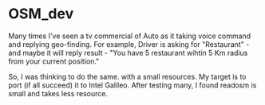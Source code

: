 # OSM_dev
Many times I've seen a tv commercial of Auto as it taking voice command and replying geo-finding. For example, Driver 
is asking for "Restaurant" - and maybe it will reply result - 
"You have 5 restaurant wihtin 5 Km radius from your current position."

So, I was thinking to do the same. with a small resources. My target is to port (if all succeed) it to 
Intel Galileo. After testing many, I found readosm is small and takes less resource.

